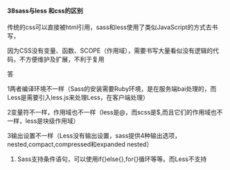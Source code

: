 #### 38sass与less 和css的区别

传统的css可以直接被html引用，sass和less使用了类似JavaScript的方式去书写，

因为CSS没有变量、函数、SCOPE（作用域），需要书写大量看似没有逻辑的代码，不方便维护及扩展，不利于复用

答

1两者编译环境不一样（Sass的安装需要Ruby环境，是在服务端bai处理的，而Less是需要引入less.js来处理Less，在客户端处理）

2变量符不一样，作用域也不一样（less是@，而scss是$,而且它们的作用域也不一样，less是块级作用域）

3输出设置不一样（Less没有输出设置，sass提供4种输出选项，nested,compact,compressed和expanded nested）

1. Sass支持条件语句，可以使用if{}else{},for{}循环等等。而Less不支持